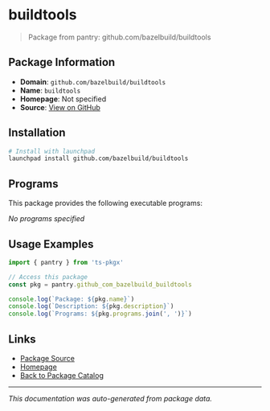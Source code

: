 # buildtools

> Package from pantry: github.com/bazelbuild/buildtools

## Package Information

- **Domain**: `github.com/bazelbuild/buildtools`
- **Name**: `buildtools`
- **Homepage**: Not specified
- **Source**: [View on GitHub](https://github.com/pkgxdev/pantry/tree/main/projects/github.com/bazelbuild/buildtools/package.yml)

## Installation

```bash
# Install with launchpad
launchpad install github.com/bazelbuild/buildtools
```

## Programs

This package provides the following executable programs:

*No programs specified*

## Usage Examples

```typescript
import { pantry } from 'ts-pkgx'

// Access this package
const pkg = pantry.github_com_bazelbuild_buildtools

console.log(`Package: ${pkg.name}`)
console.log(`Description: ${pkg.description}`)
console.log(`Programs: ${pkg.programs.join(', ')}`)
```

## Links

- [Package Source](https://github.com/pkgxdev/pantry/tree/main/projects/github.com/bazelbuild/buildtools/package.yml)
- [Homepage](#)
- [Back to Package Catalog](../package-catalog.md)

---

*This documentation was auto-generated from package data.*
